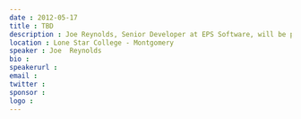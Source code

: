```yaml
---
date : 2012-05-17
title : TBD
description : Joe Reynolds, Senior Developer at EPS Software, will be presenting this week. The topic will either be an Introduction to the Managed Add-In Framework (MAF not MEF), or an Introduction to NHibernate, with comparisons drawn to Entity Framework.
location : Lone Star College - Montgomery
speaker : Joe  Reynolds
bio : 
speakerurl : 
email : 
twitter : 
sponsor : 
logo : 
---
```

